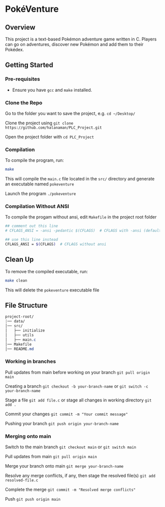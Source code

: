 # PokéVenture

## Overview

This project is a text-based Pokémon adventure game written in C. Players can go on adventures, discover new Pokémon and add them to their Pokédex.

## Getting Started

### Pre-requisites
- Ensure you have `gcc` and `make` installed.

### Clone the Repo

Go to the folder you want to save the project, e.g. `cd ~/Desktop/`

Clone the project using `git clone https://github.com/halanaman/PLC_Project.git`

Open the project folder with `cd PLC_Project`

### Compilation
To compile the program, run:
```sh
make
```
This will compile the `main.c` file located in the `src/` directory and generate an executable named `pokeventure`

Launch the program `./pokeventure`

### Compilation Without ANSI
To compile the progam without ansi, edit `Makefile` in the project root folder
```sh
## comment out this line
# CFLAGS_ANSI = -ansi -pedantic $(CFLAGS)  # CFLAGS with -ansi (default)

## use this line instead
CFLAGS_ANSI = $(CFLAGS)  # CFLAGS without ansi
```

## Clean Up
To remove the compiled executable, run:
```sh
make clean
```
This will delete the `pokeventure` executable file

## File Structure
```css
project-root/
|── data/
│── src/
│   ├── initialize
│   ├── utils
│   ├── main.c
│── Makefile
│── README.md
```

### Working in branches

Pull updates from main before working on your branch `git pull origin main`

Creating a branch `git checkout -b your-branch-name` or `git switch -c your-branch-name`

Stage a file `git add file.c` or stage all changes in working directory `git add .`

Commit your changes `git commit -m "Your commit message"`

Pushing your branch `git push origin your-branch-name`

### Merging onto main

Switch to the main branch `git checkout main` or `git switch main`

Pull updates from main `git pull origin main`

Merge your branch onto main `git merge your-branch-name`

Resolve any merge conflicts, if any, then stage the resolved file(s) `git add resolved-file.c`

Complete the merge `git commit -m "Resolved merge conflicts"`

Push `git push origin main`

